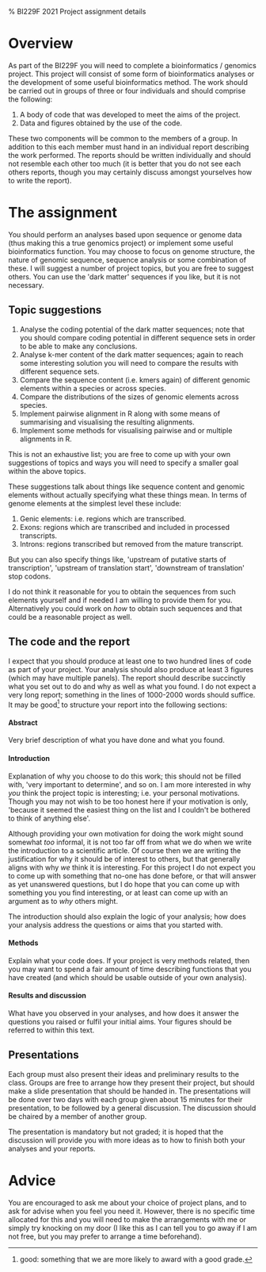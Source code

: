 % BI229F 2021 Project assignment details

# Overview

As part of the BI229F you will need to complete a bioinformatics / genomics
project. This project will consist of some form of bioinformatics analyses or
the development of some useful bioinformatics method. The work should be
carried out in groups of three or four individuals and should comprise the
following:

1. A body of code that was developed to meet the aims of the project.
2. Data and figures obtained by the use of the code.

These two components will be common to the members of a group. In addition to
this each member must hand in an individual report describing the work
performed. The reports should be written individually and should not resemble
each other too much (it is better that you do not see each others reports,
though you may certainly discuss amongst yourselves how to write the report).

# The assignment

You should perform an analyses based upon sequence or genome data (thus making
this a true genomics project) or implement some useful bioinformatics
function. You may choose to focus on genome structure, the nature of genomic
sequence, sequence analysis or some combination of these. I will suggest a
number of project topics, but you are free to suggest others. You can use the
'dark matter' sequences if you like, but it is not necessary.

## Topic suggestions

1. Analyse the coding potential of the dark matter sequences; note that you
   should compare coding potential in different sequence sets in order
   to be able to make any conclusions.
2. Analyse k-mer content of the dark matter sequences; again to reach some
   interesting solution you will need to compare the results with different
   sequence sets.
3. Compare the sequence content (i.e. kmers again) of different genomic
   elements within a species or across species.
4. Compare the distributions of the sizes of genomic elements across species.
5. Implement pairwise alignment in R along with some means of summarising and
   visualising the resulting alignments.
6. Implement some methods for visualising pairwise and or multiple alignments
   in R.


This is not an exhaustive list; you are free to come up with your own
suggestions of topics and ways you will need to specify a smaller goal within
the above topics.

These suggestions talk about things like sequence content and genomic elements
without actually specifying what these things mean. In terms of genome
elements at the simplest level these include:

1. Genic elements: i.e. regions which are transcribed.
2. Exons: regions which are transcribed and included in processed transcripts.
3. Introns: regions transcribed but removed from the mature transcript.

But you can also specify things like, 'upstream of putative starts of
transcription', 'upstream of translation start', 'downstream of translation'
stop codons. 

I do not think it reasonable for you to obtain the sequences from such
elements yourself and if needed I am willing to provide them for
you. Alternatively you could work on *how* to obtain such sequences and that
could be a reasonable project as well.

## The code and the report

I expect that you should produce at least one to two hundred lines of code as
part of your project. Your analysis should also produce at least 3 figures
(which may have multiple panels). The report should describe succinctly what
you set out to do and why as well as what you found. I do not expect a very
long report; something in the lines of 1000-2000 words should suffice.
It may be good[^good] to
structure your report into the following sections:

[^good]: good: something that we are more likely to award with a good grade.

#### Abstract
Very brief description of what you have done and what you found.

#### Introduction
Explanation of why you choose to do this work; this should not be filled with,
'very important to determine', and so on. I am more interested in why *you*
think the project topic is interesting; i.e. your personal motivations. Though
you may not wish to be too honest here if your motivation is only, 'because it
seemed the easiest thing on the list and I couldn't be bothered to think of
anything else'. 

Although providing your own motivation for doing the work might sound somewhat
*too* informal, it is not too far off from what we do when we write the introduction to
a scientific article. Of course then we are writing the justification for why
it should be of interest to others, but that generally aligns with why *we*
think it is interesting. For this project I do not expect you to come up with
something that no-one has done before, or that will answer as yet unanswered
questions, but I do hope that you can come up with something you you find
interesting, or at least can come up with an argument as to *why* others
might.

The introduction should also explain the logic of your analysis; how does your
analysis address the questions or aims that you started with.

#### Methods
Explain what your code does. If your project is very methods related, then
you may want to spend a fair amount of time describing functions that you have
created (and which should be usable outside of your own analysis).

#### Results and discussion
What have you observed in your analyses, and how does it answer the questions
you raised or fulfil your initial aims. Your figures should be referred to
within this text.

## Presentations
Each group must also present their ideas and preliminary results to the
class. Groups are free to arrange how they present their project, but should
make a slide presentation that should be handed in. The presentations will be
done over two days with each group given about 15 minutes for their
presentation, to be followed by a general discussion. The discussion should be
chaired by a member of another group.

The presentation is mandatory but not graded; it is hoped that the discussion
will provide you with more ideas as to how to finish both your analyses and
your reports.

# Advice
You are encouraged to ask me about your choice of project plans, and to ask
for advise when you feel you need it. However, there is no specific time
allocated for this and you will need to make the arrangements with me or
simply try knocking on my door (I like this as I can tell you to go away if I
am not free, but you may prefer to arrange a time beforehand).
